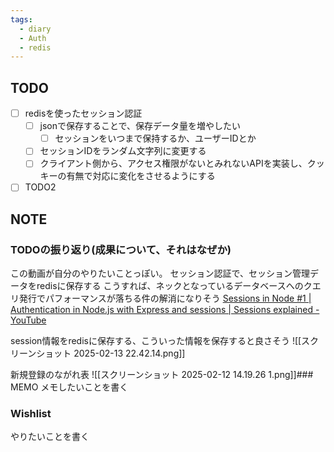 ```yaml
---
tags:
  - diary
  - Auth
  - redis
---
```


## TODO
- [ ] redisを使ったセッション認証
	- [ ] jsonで保存することで、保存データ量を増やしたい
		- [ ] セッションをいつまで保持するか、ユーザーIDとか
	- [ ] セッションIDをランダム文字列に変更する
	- [ ] クライアント側から、アクセス権限がないとみれないAPIを実装し、クッキーの有無で対応に変化をさせるようにする
- [ ] TODO2
## NOTE
### TODOの振り返り(成果について、それはなぜか)
この動画が自分のやりたいことっぽい。
セッション認証で、セッション管理データをredisに保存する
こうすれば、ネックとなっているデータベースへのクエリ発行でパフォーマンスが落ちる件の解消になりそう
[Sessions in Node #1 | Authentication in Node.js with Express and sessions | Sessions explained - YouTube](https://youtu.be/bvQah0k5-eA?si=KZd_db7usN8P0ZVh)

session情報をredisに保存する、こういった情報を保存すると良さそう
![[スクリーンショット 2025-02-13 22.42.14.png]]

新規登録のながれ表
![[スクリーンショット 2025-02-12 14.19.26 1.png]]### MEMO
メモしたいことを書く


### Wishlist
やりたいことを書く